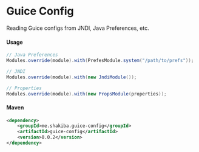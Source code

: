 Guice Config
============
Reading Guice configs from JNDI, Java Preferences, etc.

#### Usage

```java
// Java Preferences
Modules.override(module).with(PrefesModule.system("/path/to/prefs"));

// JNDI
Modules.override(module).with(new JndiModule());

// Properties
Modules.override(module).with(new PropsModule(properties));

```

#### Maven

```xml
<dependency>
    <groupId>me.shakiba.guice-config</groupId>
    <artifactId>guice-config</artifactId>
    <version>0.0.2</version>
</dependency>
```
